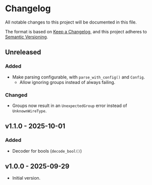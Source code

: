 # Changelog

All notable changes to this project will be documented in this file.

The format is based on [Keep a Changelog](https://keepachangelog.com/en/1.1.0/),
and this project adheres to [Semantic Versioning](https://semver.org/spec/v2.0.0.html).

## Unreleased

### Added

- Make parsing configurable, with `parse_with_config()` and `Config`.
  - Allow ignoring groups instead of always failing.

### Changed

- Groups now result in an `UnexpectedGroup` error instead of `UnknownWireType`.

## v1.1.0 - 2025-10-01

### Added

- Decoder for bools (`decode_bool()`)

## v1.0.0 - 2025-09-29

- Initial version.
